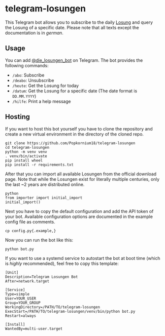 # telegram-losungen

This Telegram bot allows you to subscribe to the daily [Losung](https://www.losungen.de/die-losungen/) and query the Losung of a specific date.
Please note that all texts except the documentation is in _german_.

## Usage

You can add [@die\_losungen\_bot](https://t.me/die_losungen_bot) on Telegram.
The bot provides the following commands:

- `/abo`: Subscribe
- `/deabo`: Unsubscribe
- `/heute`: Get the Losung for today
- `/datum`: Get the Losung for a specific date (The date format is `DD.MM.YYYY`)
- `/hilfe`: Print a help message

## Hosting

If you want to host this bot yourself you have to clone the repository and create a new virtual environment in the directory of the cloned repo.

```
git clone https://github.com/Popkornium18/telegram-losungen
cd telegram-losungen
python -m venv venv
. venv/bin/activate
pip install wheel
pip install -r requirements.txt
```

After that you can import all available Losungen from the official download page.
Note that while the Losungen exist for literally multiple centuries, only the last ~2 years are distributed online.

```
python
from importer import initial_import
initial_import()
```

Next you have to copy the default configuration and add the API token of your bot.
Available configuration options are documented in the example config file as comments.

```
cp config.py{.example,}
```

Now you can run the bot like this:

```
python bot.py
```

If you want to use a systemd service to autostart the bot at boot time (which is _highly_ recommended), feel free to copy this template:

```
[Unit]
Description=Telegram Losungen Bot
After=network.target

[Service]
Type=simple
User=YOUR_USER
Group=YOUR_GROUP
WorkingDirectory=/PATH/TO/telegram-losungen
ExecStart=/PATH/TO/telegram-losungen/venv/bin/python bot.py
Restart=always

[Install]
WantedBy=multi-user.target
```
